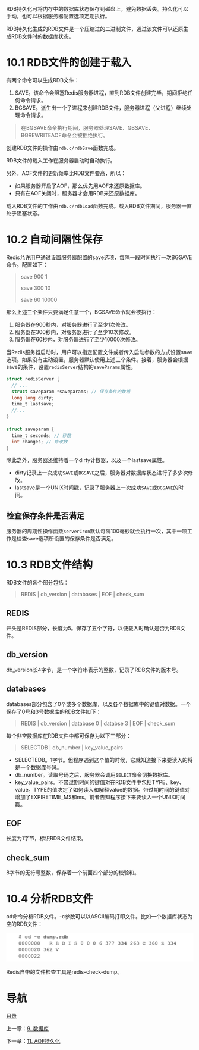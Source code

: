 RDB持久化可将内存中的数据库状态保存到磁盘上，避免数据丢失。持久化可以手动，也可以根据服务器配置选项定期执行。

RDB持久化生成的RDB文件是一个压缩过的二进制文件，通过该文件可以还原生成RDB文件时的数据库状态。

# 10.1 RDB文件的创建于载入

有两个命令可以生成RDB文件：

1. SAVE。该命令会阻塞Redis服务器进程，直到RDB文件创建完毕，期间拒绝任何命令请求。
2. BGSAVE。派生出一个子进程来创建RDB文件，服务器进程（父进程）继续处理命令请求。

> 在BGSAVE命令执行期间，服务器处理SAVE、GBSAVE、BGREWRITEAOF命令会被拒绝执行。

创建RDB文件的操作由`rdb.c/rdbSave`函数完成。

RDB文件的载入工作在服务器启动时自动执行。

另外，AOF文件的更新频率比RDB文件要高，所以：

- 如果服务器开启了AOF，那么优先用AOF来还原数据库。
- 只有在AOF关闭时，服务器才会用RDB来还原数据库。

载入RDB文件的工作由`rdb.c/rdbLoad`函数完成。载入RDB文件期间，服务器一直处于阻塞状态。

# 10.2 自动间隔性保存

Redis允许用户通过设置服务器配置的save选项，每隔一段时间执行一次BGSAVE命令。配置如下：

> save 900 1
>
> save 300 10
>
> save 60 10000

那么上述三个条件只要满足任意一个，BGSAVE命令就会被执行：

1. 服务器在900秒内，对服务器进行了至少1次修改。
2. 服务器在300秒内，对服务器进行了至少10次修改。
3. 服务器在60秒内，对服务器进行了至少10000次修改。

当Redis服务器启动时，用户可以指定配置文件或者传入启动参数的方式设置save选项。如果没有主动设置，服务器默认使用上述三个条件。接着，服务器会根据save的条件，设置`redisServer`结构的`saveParams`属性。

```objective-c
struct redisServer {
  // ...
  struct saveparam *saveparams; // 保存条件的数组
  long long dirty;
  time_t lastsave;
  //...
}

struct saveparam {
  time_t seconds; // 秒数
  int changes; // 修改数
}
```

除此之外，服务器还维持着一个dirty计数器，以及一个lastsave属性。

- dirty记录上一次成功`SAVE`或`BGSAVE`之后，服务器对数据库状态进行了多少次修改。
- lastsave是一个UNIX时间戳，记录了服务器上一次成功`SAVE`或`BGSAVE`的时间。

## 检查保存条件是否满足

服务器的周期性操作函数`serverCron`默认每隔100毫秒就会执行一次，其中一项工作是检查save选项所设置的保存条件是否满足。

# 10.3 RDB文件结构

RDB文件的各个部分包括：

> REDIS | db_version | databases | EOF | check_sum

## REDIS

开头是REDIS部分，长度为5。保存了五个字符，以便载入时确认是否为RDB文件。

## db_version

db\_version长4字节，是一个字符串表示的整数，记录了RDB文件的版本号。

## databases

databases部分包含了0个或多个数据库，以及各个数据库中的键值对数据。一个保存了0号和3号数据库的RDB文件如下：

> REDIS | db_version | database 0 | databse 3 | EOF | check_sum

每个非空数据库在RDB文件中都可保存为以下三部分：

> SELECTDB | db_number | key_value_pairs

- SELECTEDB。1字节。但程序遇到这个值的时候，它就知道接下来要读入的将是一个数据库号码。
- db\_number。读取号码之后，服务器会调用`SELECT`命令切换数据库。
- key_value_pairs。不带过期时间的键值对在RDB文件中包括TYPE、key、value。TYPE的值决定了如何读入和解释value的数据。带过期时间的键值对增加了EXPIRETIME_MS和ms。前者告知程序接下来要读入一个UNIX时间戳。

## EOF

长度为1字节，标识RDB文件结束。

## check_sum

8字节的无符号整数，保存着一个前面四个部分的校验和。

# 10.4 分析RDB文件

od命令分析RDB文件。-c参数可以以ASCII编码打印文件。比如一个数据库状态为空的RDB文件：

![](img/chap10/img0.png)

Redis自带的文件检查工具是redis-check-dump。

# 导航

[目录](README.md)

上一章：[9. 数据库](ch9.md)

下一章：[11. AOF持久化](ch11.md)

